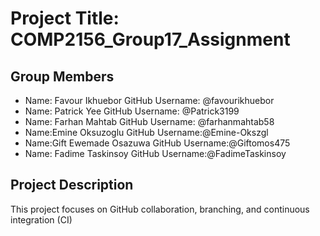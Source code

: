 # Project Title:  COMP2156_Group17_Assignment 

## Group Members
-   Name: Favour Ikhuebor
    GitHub Username: @favourikhuebor
-   Name: Patrick Yee
    GitHub Username: @Patrick3199
-   Name: Farhan Mahtab
    GitHub Username: @farhanmahtab58
-   Name:Emine Oksuzoglu
    GitHub Username:@Emine-Okszgl
-   Name:Gift Ewemade Osazuwa
    GitHub Username:@Giftomos475
-   Name: Fadime Taskinsoy
    GitHub Username:@FadimeTaskinsoy

## Project Description
This project focuses on GitHub collaboration, branching, and continuous integration (CI)
